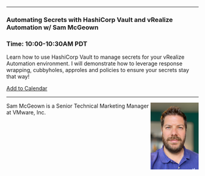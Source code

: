 <style>
  .wrapper {margin-top:75px;}
  header {top:20px!important;
  .session-wrapper{border:1px solid #36373b; border-radius:5px; padding:20px; background-color:##D3D3D3;}
  
</style>
<hr/>

### **Automating Secrets with HashiCorp Vault and vRealize Automation w/ Sam McGeown**
### **Time: 10:00-10:30AM PDT**
<div class="session-wrapper">
Learn how to use HashiCorp Vault to manage secrets for your vRealize Automation environment. I will demonstrate how to leverage response wrapping, cubbyholes, approles and policies to ensure your secrets stay that way!
  
<br>

<a title="Add to Calendar" class="addeventatc" data-id="by5085447" href="https://www.addevent.com/event/by5085447" target="_blank" rel="nofollow">Add to Calendar</a>
        <script type="text/javascript" src="https://addevent.com/libs/atc/1.6.1/atc.min.js" async defer></script>
<br>

</div>


<hr/>
<img src="IMG_0221.jpeg" alt="Sam McGeown" width="25%" align="right">
    
<p>Sam McGeown is a Senior Technical Marketing Manager at VMware, Inc.</p>



